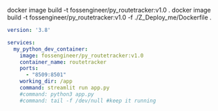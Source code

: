 

docker image build -t fossengineer/py_routetracker:v1.0 .
docker image build -t fossengineer/py_routetracker:v1.0 -f ./Z_Deploy_me/Dockerfile .



```yml
version: '3.8'

services:
  my_python_dev_container:
    image: fossengineer/py_routetracker:v1.0
    container_name: routetracker
    ports:
      - "8509:8501"
    working_dir: /app
    command: streamlit run app.py
    #command: python3 app.py
    #command: tail -f /dev/null #keep it running
```
